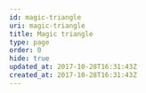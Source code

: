 ```yaml
---
id: magic-triangle
uri: magic-triangle
title: Magic triangle
type: page
order: 0
hide: true
updated_at: 2017-10-28T16:31:43Z
created_at: 2017-10-28T16:31:43Z
---
```


